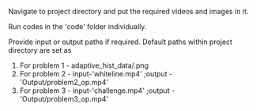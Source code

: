 Navigate to project directory and put the required videos and images in it.

Run codes in the 'code' folder individually.

Provide input or output paths if required. Default paths within project directory are set as

1. For problem 1 - adaptive_hist_data/<images>.png
2. For problem 2 - input-'whiteline.mp4' ;output - 'Output/problem2_op.mp4'
3. For problem 3 - input-'challenge.mp4' ;output - 'Output/problem3_op.mp4'